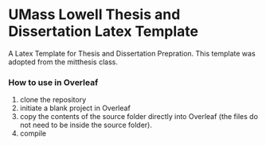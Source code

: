 # UMass Lowell Thesis and Dissertation Latex Template
A Latex Template for Thesis and Dissertation Prepration. This template was adopted from the mitthesis class. 

### How to use in Overleaf
1. clone the repository
2. initiate a blank project in Overleaf
3. copy the contents of the source folder directly into Overleaf (the files do not need to be inside the source folder).
4. compile


